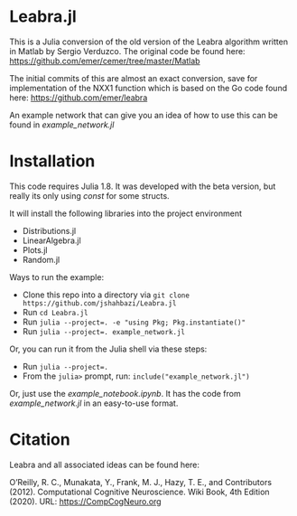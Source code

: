 # Leabra.jl

This is a Julia conversion of the old version of the Leabra algorithm written in Matlab by Sergio Verduzco.  The original code be found here: <https://github.com/emer/cemer/tree/master/Matlab>

The initial commits of this are almost an exact conversion, save for implementation of the NXX1 function which is based on the Go code found here: <https://github.com/emer/leabra>

An example network that can give you an idea of how to use this can be found in *example_network.jl*

# Installation

This code requires Julia 1.8.  It was developed with the beta version, but really its only using *const* for some structs.

It will install the following libraries into the project environment

- Distributions.jl
- LinearAlgebra.jl
- Plots.jl
- Random.jl

Ways to run the example:

- Clone this repo into a directory via `git clone https://github.com/jshahbazi/Leabra.jl`
- Run `cd Leabra.jl`
- Run `julia --project=. -e "using Pkg; Pkg.instantiate()"`
- Run `julia --project=. example_network.jl`

Or, you can run it from the Julia shell via these steps:

- Run `julia --project=.`
- From the `julia>` prompt, run: `include("example_network.jl")`

Or, just use the *example_notebook.ipynb*.  It has the code from *example_network.jl* in an easy-to-use format.

# Citation

Leabra and all associated ideas can be found here:

O’Reilly, R. C., Munakata, Y., Frank, M. J., Hazy, T. E., and Contributors (2012). Computational Cognitive Neuroscience. Wiki Book, 4th Edition (2020). URL: <https://CompCogNeuro.org>
